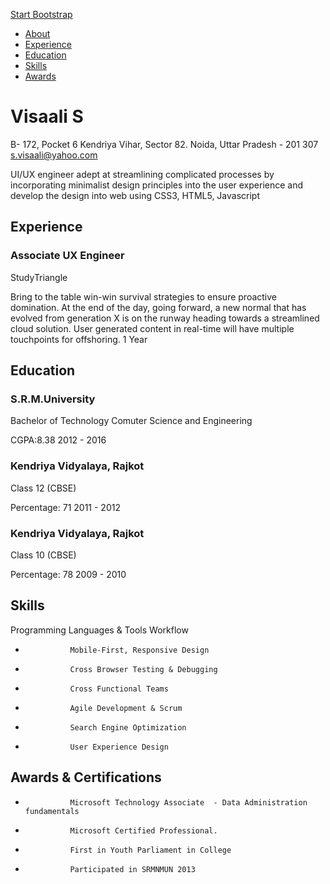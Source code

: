 [Start Bootstrap](#page-top)

* [About](#about)
* [Experience](#experience)
* [Education](#education)
* [Skills](#skills)
* [Awards](#awards)

# Visaali S

B- 172, Pocket 6 Kendriya Vihar, Sector 82. Noida, Uttar Pradesh - 201 307
[s.visaali@yahoo.com](mailto:name@email.com)

UI/UX engineer adept at streamlining complicated processes by incorporating minimalist design principles into the user experience and develop the design into web using CSS3, HTML5, Javascript

## Experience

### Associate UX Engineer

StudyTriangle

Bring to the table win-win survival strategies to ensure proactive domination. At the end of the day, going forward, a new normal that has evolved from generation X is on the runway heading towards a streamlined cloud solution. User generated content in real-time will have multiple touchpoints for offshoring.
1 Year

## Education

### S.R.M.University

Bachelor of Technology Comuter Science and Engineering

CGPA:8.38
2012 - 2016

### Kendriya Vidyalaya, Rajkot

Class 12 (CBSE)

Percentage: 71
2011 - 2012

### Kendriya Vidyalaya, Rajkot

Class 10 (CBSE)

Percentage: 78
2009 - 2010

## Skills

Programming Languages & Tools Workflow

*               Mobile-First, Responsive Design
*               Cross Browser Testing & Debugging
*               Cross Functional Teams
*               Agile Development & Scrum
*               Search Engine Optimization
*               User Experience Design

## Awards & Certifications

*               Microsoft Technology Associate  - Data Administration fundamentals
*               Microsoft Certified Professional.
*               First in Youth Parliament in College
*               Participated in SRMNMUN 2013
